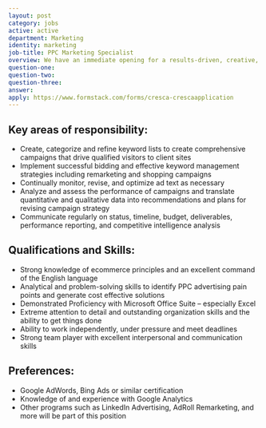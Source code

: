 ```yaml
---
layout: post
category: jobs
active: active
department: Marketing
identity: marketing
job-title: PPC Marketing Specialist
overview: We have an immediate opening for a results-driven, creative, proactive, energetic team player to join our team. You’ll collaborate with the Director of Marketing and others to plan, manage and optimize successful PPC (pay-per-click) and online marketing campaigns for our clients.
question-one:
question-two:
question-three:
answer:
apply: https://www.formstack.com/forms/cresca-crescaapplication
---
```


## Key areas of responsibility:
- Create, categorize and refine keyword lists to create comprehensive campaigns that drive qualified visitors to client sites
- Implement successful bidding and effective keyword management strategies including remarketing and shopping campaigns
- Continually monitor, revise, and optimize ad text as necessary
- Analyze and assess the performance of campaigns and translate quantitative and qualitative data into recommendations and plans for revising campaign strategy
- Communicate regularly on status, timeline, budget, deliverables, performance reporting, and competitive intelligence analysis

## Qualifications and Skills:
- Strong knowledge of ecommerce principles and an excellent command of the English language
- Analytical and problem-solving skills to identify PPC advertising pain points and generate cost effective solutions
- Demonstrated Proficiency with Microsoft Office Suite – especially Excel
- Extreme attention to detail and outstanding organization skills and the ability to get things done
- Ability to work independently, under pressure and meet deadlines
- Strong team player with excellent interpersonal and communication skills

## Preferences:
- Google AdWords, Bing Ads or similar certification
- Knowledge of and experience with Google Analytics
- Other programs such as LinkedIn Advertising, AdRoll Remarketing, and more will be part of this position
